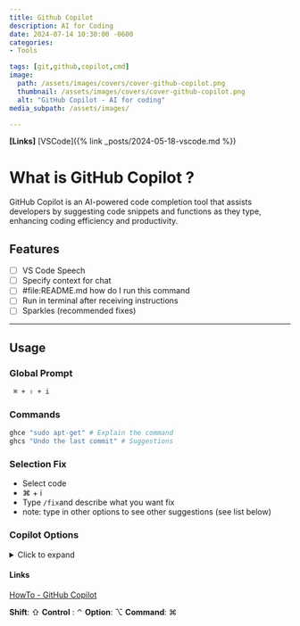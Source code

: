 ```yaml
---
title: Github Copilot
description: AI for Coding
date: 2024-07-14 10:30:00 -0600
categories:
- Tools

tags: [git,github,copilot,cmd]
image:
  path: /assets/images/covers/cover-github-copilot.png
  thumbnail: /assets/images/covers/cover-github-copilot.png
  alt: "GitHub Copilot - AI for coding"
media_subpath: /assets/images/

---
```


**[Links]**
[VSCode]({% link _posts/2024-05-18-vscode.md %})

# What is GitHub Copilot ?
GitHub Copilot is an AI-powered code completion tool that assists developers by suggesting code snippets and functions as they type, enhancing coding efficiency and productivity.

## Features
- [ ] VS Code Speech
- [ ] Specify context for chat
- [ ] #file:README.md how do I run this command
- [ ] Run in terminal after receiving instructions
- [ ] Sparkles (recommended fixes)

---

## Usage

### Global Prompt
```bash
 ⌘ + ⇧ + i
```
### Commands

```bash
ghce "sudo apt-get" # Explain the command
ghcs "Undo the last commit" # Suggestions
```

### Selection Fix
- Select code
-  ⌘ + i
- Type `/fix`and describe what you want fix
- note: type in other options to see other suggestions (see list below)

### Copilot Options
<details>
  <summary>Click to expand</summary>
  <p>@terminal</p>
  <p>@vscode</p>
  <p>/api</p>
  <p>/search</p>
  <p>@workspace</p>
  <p>/explain</p>
  <p>@fix</p>
  <p>/new</p>
  <p>/newNotebook</p>
  <p>/tests</p>
  <p>/help</p>
  <p>/clear</p>
</details>


#### Links
[HowTo - GitHub Copilot](https://www.youtube.com/watch?v=q0PorpN6SQM)


**Shift**: ⇧
**Control** : ⌃
**Option**: ⌥
**Command**: ⌘
